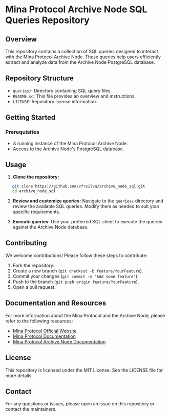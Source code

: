 # Mina Protocol Archive Node SQL Queries Repository

## Overview

This repository contains a collection of SQL queries designed to interact with the Mina Protocol Archive Node. These queries help users efficiently extract and analyze data from the Archive Node PostgreSQL database.

## Repository Structure

- `queries/`: Directory containing SQL query files.
- `README.md`: This file provides an overview and instructions.
- `LICENSE`: Repository license information.

## Getting Started

### Prerequisites

- A running instance of the Mina Protocol Archive Node.
- Access to the Archive Node's PostgreSQL database.

## Usage

1. **Clone the repository:**
```sh
   git clone https://github.com/vfrsilva/archive_node_sql.git
   cd archive_node_sql
```

2. **Review and customize queries:**
Navigate to the `queries/` directory and review the available SQL queries. Modify them as needed to suit your specific requirements.
   
3. **Execute queries:**
Use your preferred SQL client to execute the queries against the Archive Node database.   

## Contributing

We welcome contributions! Please follow these steps to contribute:

1. Fork the repository.
2. Create a new branch (`git checkout -b feature/YourFeature`).
3. Commit your changes (`git commit -m 'Add some feature'`).
4. Push to the branch (`git push origin feature/YourFeature`).
5. Open a pull request.

## Documentation and Resources

For more information about the Mina Protocol and the Archive Node, please refer to the following resources:

- [Mina Protocol Official Website](https://minaprotocol.com/)
- [Mina Protocol Documentation](https://docs.minaprotocol.com/)
- [Mina Protocol Archive Node Documentation](https://docs.minaprotocol.com/node-operators/archive-node/docker-compose)

## License

This repository is licensed under the MIT License. See the LICENSE file for more details.

## Contact

For any questions or issues, please open an issue on this repository or contact the maintainers.